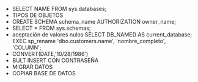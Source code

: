 - SELECT NAME FROM sys.databases;
- TIPOS DE OBJETOS
- CREATE SCHEMA schema_name AUTHORIZATION owner_name;
- SELECT * FROM sys.schemas;
- aceptación de valores nulos
SELECT DB_NAME() AS current_database;
EXEC sp_rename 'dbo.customers.name', 'nombre_completo', 'COLUMN';
- CONVERT(DATE,'10/28/1986')
-  BULT INSERT CON CONTRASEÑA
- MIGRAR DATOS
- COPIAR BASE DE DATOS